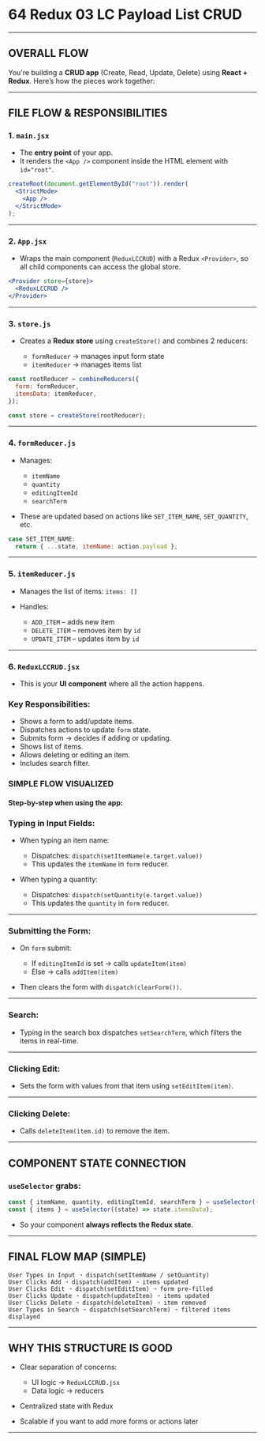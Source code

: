 # 64 Redux 03 LC Payload List CRUD

---

## OVERALL FLOW

You're building a **CRUD app** (Create, Read, Update, Delete) using **React + Redux**. Here’s how the pieces work together:

---

## FILE FLOW & RESPONSIBILITIES

### 1. `main.jsx` 

* The **entry point** of your app.
* It renders the `<App />` component inside the HTML element with `id="root"`.

```jsx
createRoot(document.getElementById("root")).render(
  <StrictMode>
    <App />
  </StrictMode>
);
```

---

### 2. `App.jsx` 

* Wraps the main component (`ReduxLCCRUD`) with a Redux `<Provider>`, so all child components can access the global store.

```jsx
<Provider store={store}>
  <ReduxLCCRUD />
</Provider>
```

---

### 3. `store.js` 

* Creates a **Redux store** using `createStore()` and combines 2 reducers:

  * `formReducer` → manages input form state
  * `itemReducer` → manages items list

```js
const rootReducer = combineReducers({
  form: formReducer,
  itemsData: itemReducer,
});

const store = createStore(rootReducer);
```

---

### 4. `formReducer.js`

* Manages:

  * `itemName`
  * `quantity`
  * `editingItemId`
  * `searchTerm`
* These are updated based on actions like `SET_ITEM_NAME`, `SET_QUANTITY`, etc.

```js
case SET_ITEM_NAME:
  return { ...state, itemName: action.payload };
```

---

### 5. `itemReducer.js` 

* Manages the list of items: `items: []`
* Handles:

  * `ADD_ITEM` – adds new item
  * `DELETE_ITEM` – removes item by `id`
  * `UPDATE_ITEM` – updates item by `id`

---

### 6. `ReduxLCCRUD.jsx` 

* This is your **UI component** where all the action happens.

### Key Responsibilities:

* Shows a form to add/update items.
* Dispatches actions to update `form` state.
* Submits form → decides if adding or updating.
* Shows list of items.
* Allows deleting or editing an item.
* Includes search filter.

### SIMPLE FLOW VISUALIZED

#### Step-by-step when using the app:

### Typing in Input Fields:

* When typing an item name:

  * Dispatches: `dispatch(setItemName(e.target.value))`
  * This updates the `itemName` in `form` reducer.

* When typing a quantity:

  * Dispatches: `dispatch(setQuantity(e.target.value))`
  * This updates the `quantity` in `form` reducer.

---

### Submitting the Form:

* On `form` submit:

  * If `editingItemId` is set → calls `updateItem(item)`
  * Else → calls `addItem(item)`
* Then clears the form with `dispatch(clearForm())`.

---

### Search:

* Typing in the search box dispatches `setSearchTerm`, which filters the items in real-time.

---

### Clicking Edit:

* Sets the form with values from that item using `setEditItem(item)`.

---

### Clicking Delete:

* Calls `deleteItem(item.id)` to remove the item.

---

##  COMPONENT STATE CONNECTION

### `useSelector` grabs:

```js
const { itemName, quantity, editingItemId, searchTerm } = useSelector((state) => state.form);
const { items } = useSelector((state) => state.itemsData);
```

* So your component **always reflects the Redux state**.

---

## FINAL FLOW MAP (SIMPLE)

```
User Types in Input ➝ dispatch(setItemName / setQuantity)
User Clicks Add ➝ dispatch(addItem) ➝ items updated
User Clicks Edit ➝ dispatch(setEditItem) ➝ form pre-filled
User Clicks Update ➝ dispatch(updateItem) ➝ items updated
User Clicks Delete ➝ dispatch(deleteItem) ➝ item removed
User Types in Search ➝ dispatch(setSearchTerm) ➝ filtered items displayed
```

---

## WHY THIS STRUCTURE IS GOOD

* Clear separation of concerns:

  * UI logic → `ReduxLCCRUD.jsx`
  * Data logic → reducers
* Centralized state with Redux
* Scalable if you want to add more forms or actions later

---

